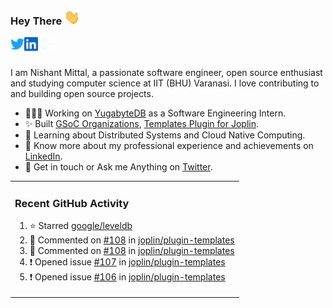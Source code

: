 ### Hey There <img src="./assets/wave.gif" width="25px">
<a href="http://urls.nishantwrp.com/github-to-twitter" target="_blank">
  <img align="left" alt="Nishant's Twitter" width="22px" src="./assets/twitter.svg" />
</a>
<a href="http://urls.nishantwrp.com/github-to-linkedin" target="_blank">
  <img align="left" alt="Nishant's LinkedIn" width="22px" src="./assets/linkedin.svg" />
</a>
<a href="http://urls.nishantwrp.com/github-to-site" target="_blank">
  <img align="left" alt="Nishant's Site" width="22px" src="./assets/globe.svg" />
</a>
<br /><br />

I am Nishant Mittal, a passionate software engineer, open source enthusiast and studying computer science at IIT (BHU) Varanasi. I love contributing to and building open source projects.

- 👨🏽‍💻 Working on [YugabyteDB](https://www.github.com/yugabyte) as a Software Engineering Intern.
- ✨ Built [GSoC Organizations](https://www.gsocorganizations.dev/), [Templates Plugin for Joplin](https://github.com/joplin/plugin-templates).
- 🌱 Learning about Distributed Systems and Cloud Native Computing.
- 🚀 Know more about my professional experience and achievements on [LinkedIn](http://urls.nishantwrp.com/github-to-linkedin).
- 💬 Get in touch or Ask me Anything on [Twitter](http://urls.nishantwrp.com/github-to-twitter).

<table><tr>
  
<td valign="top" width="100%">

### Recent GitHub Activity
<!--RECENT_ACTIVITY:start-->
1. ⭐ Starred [google/leveldb](https://github.com/google/leveldb)<br>
2. 💬 Commented on [#108](https://github.com/joplin/plugin-templates/issues/108#issuecomment-2745273714) in [joplin/plugin-templates](https://github.com/joplin/plugin-templates)<br>
3. 💬 Commented on [#108](https://github.com/joplin/plugin-templates/issues/108#issuecomment-2744585858) in [joplin/plugin-templates](https://github.com/joplin/plugin-templates)<br>
4. ❗️ Opened issue [#107](https://github.com/joplin/plugin-templates/issues/107) in [joplin/plugin-templates](https://github.com/joplin/plugin-templates)<br>
5. ❗️ Opened issue [#106](https://github.com/joplin/plugin-templates/issues/106) in [joplin/plugin-templates](https://github.com/joplin/plugin-templates)<br>
<!--RECENT_ACTIVITY:end-->

</td>
</tr></table>
